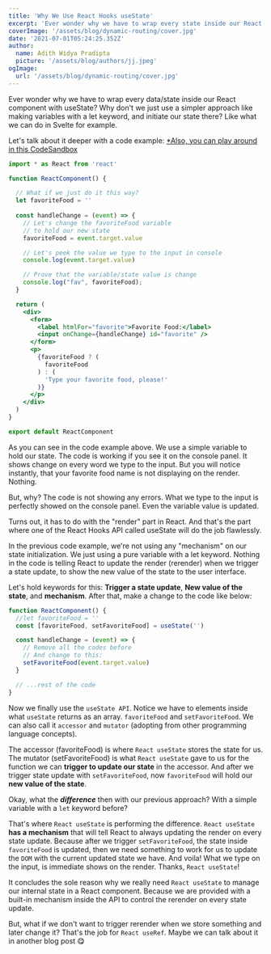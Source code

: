 ```yaml
---
title: 'Why We Use React Hooks useState'
excerpt: 'Ever wonder why we have to wrap every state inside our React component with useState?'
coverImage: '/assets/blog/dynamic-routing/cover.jpg'
date: '2021-07-01T05:24:25.352Z'
author:
  name: Adith Widya Pradipta
  picture: '/assets/blog/authors/jj.jpeg'
ogImage:
  url: '/assets/blog/dynamic-routing/cover.jpg'
---
```


Ever wonder why we have to wrap every data/state inside our React component with useState? Why don't we just use a simpler approach like making variables with a let keyword, and initiate our state there? Like what we can do in Svelte for example.

Let's talk about it deeper with a code example:
[*Also, you can play around in this CodeSandbox](https://codesandbox.io/s/why-we-use-react-hooks-usestate-xspwq)

```jsx
import * as React from 'react'

function ReactComponent() {

  // What if we just do it this way?
  let favoriteFood = ''
  
  const handleChange = (event) => {
    // Let's change the favoriteFood variable
    // to hold our new state
    favoriteFood = event.target.value

    // Let's peek the value we type to the input in console
    console.log(event.target.value)

    // Prove that the variable/state value is change
    console.log("fav", favoriteFood);
  }

  return (
    <div>
      <form>
        <label htmlFor="favorite">Favorite Food:</label>
        <input onChange={handleChange} id="favorite" />
      </form>
      <p>
        {favoriteFood ? (
          favoriteFood
        ) : (
          'Type your favorite food, please!'
        )}
      </p>
    </div>
  )
}

export default ReactComponent
```

As you can see in the code example above. We use a simple variable to hold our state. The code is working if you see it on the console panel. It shows change on every word we type to the input. But you will notice instantly, that your favorite food name is not displaying on the render. Nothing.

But, why? The code is not showing any errors. What we type to the input is perfectly showed on the console panel. Even the variable value is updated.

Turns out, it has to do with the "render" part in React. And that's the part where one of the React Hooks API called useState will do the job flawlessly.

In the previous code example, we're not using any "mechanism" on our state initialization. We just using a pure variable with a let keyword. Nothing in the code is telling React to update the render (rerender) when we trigger a state update, to show the new value of the state to the user interface.

Let's hold keywords for this: **Trigger a state update**, **New value of the state**, and **mechanism**. After that, make a change to the code like below:

```jsx
function ReactComponent() {
  //let favoriteFood = ''
  const [favoriteFood, setFavoriteFood] = useState('')

  const handleChange = (event) => {
    // Remove all the codes before
    // And change to this:
    setFavoriteFood(event.target.value)
  }

  // ...rest of the code
}
```

Now we finally use the `useState API`. Notice we have to elements inside what `useState` returns as an array. `favoriteFood` and `setFavoriteFood`. We can also call it `accessor` and `mutator` (adopting from other programming language concepts).

The accessor (favoriteFood) is where `React useState` stores the state for us. The mutator (setFavoriteFood) is what `React useState` gave to us for the function we can **trigger to update our state** in the accessor. And after we trigger state update with `setFavoriteFood`, now `favoriteFood` will hold our **new value of the state**.

Okay, what the ***difference*** then with our previous approach? With a simple variable with a `let` keyword before?

That's where `React useState` is performing the difference. `React useState` **has a mechanism** that will tell React to always updating the render on every state update. Because after we trigger `setFavoriteFood`, the state inside `favoriteFood` is updated, then we need something to work for us to update the `DOM` with the current updated state we have. And voila! What we type on the input, is immediate shows on the render. Thanks, `React useState`!

It concludes the sole reason why we really need `React useState` to manage our internal state in a React component. Because we are provided with a built-in mechanism inside the API to control the rerender on every state update.

But, what if we don't want to trigger rerender when we store something and later change it? That's the job for `React useRef`. Maybe we can talk about it in another blog post 😋